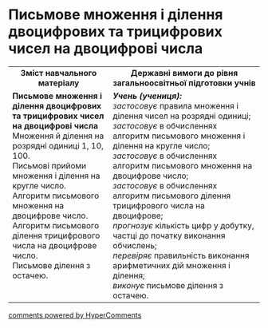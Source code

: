 <div id="hypercomments_widget" class="js-hypercomments-widget invisible"></div>

# Письмове множення і ділення двоцифрових та трицифрових чисел на двоцифрові числа
<table>
  <tr>
    <td width="40%" align="center"><b>Зміст навчального матеріалу<b></td>
    <td width="60%" align="center"><b>Державні вимоги до рівня загальноосвітньої підготовки учнів</b></td>
  </tr>
  <tr>
    <td width="40%" style="vertical-align:top !important;"><b>Письмове множення і ділення двоцифрових та трицифрових чисел на двоцифрові числа</b><br>
Множення й ділення на розрядні одиниці 1, 10, 100.<br>
Письмові прийоми множення і ділення на кругле число. <br>
Алгоритм письмового множення на двоцифрове число. <br>
Алгоритм письмового ділення трицифрового числа на двоцифрове число.<br>
Письмове ділення з остачею.<br></td>
    <td width="60%" style="vertical-align:top !important;"><i><b>Учень (учениця):</b></i><br>
<i>застосовує</i> правила множення і ділення чисел на розрядні одиниці;<br>
<i>застосовує</i> в обчисленнях алгоритм письмового множення і ділення на кругле число; <br>
<i>застосовує</i> в обчисленнях алгоритм письмового множення на двоцифрове число;<br>
<i>застосовує</i> в обчисленнях алгоритм письмового ділення трицифрового числа на двоцифрове;<br>
<i>прогнозує</i> кількість цифр у добутку, частці до початку виконання обчислень;<br>
<i>перевіряє</i> правильність виконання  арифметичних дій множення і ділення;<br>
<i>виконує</i> письмове ділення з остачею.<br></td>
  </tr>
</table>

<div class="js-hypercomments-container">
    <a href="http://hypercomments.com" class="hc-link" title="comments widget">comments powered by HyperComments</a>
</div>